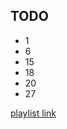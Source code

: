 ## TODO

* 1
* 6
* 15
* 18
* 20
* 27

[playlist link](https://www.youtube.com/watch?v=CsFO8N4stlU&list=PLIa6ytOJ8rtB_AWegL-mGdb3CMh5_2ZOh&index=26&ab_channel=UkrArtDesign)